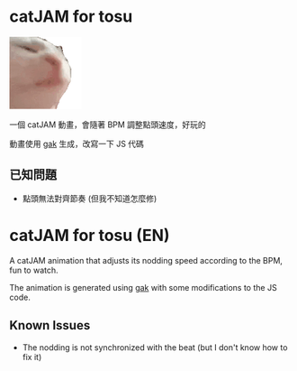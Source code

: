# catJAM for tosu

![catJAM](./catJAM.gif)

一個 catJAM 動畫，會隨著 BPM 調整點頭速度，好玩的

動畫使用 [gak](https://gka.js.org/) 生成，改寫一下 JS 代碼

## 已知問題

- 點頭無法對齊節奏 (但我不知道怎麼修)

# catJAM for tosu (EN)

A catJAM animation that adjusts its nodding speed according to the BPM, fun to watch.

The animation is generated using [gak](https://gka.js.org/) with some modifications to the JS code.

## Known Issues

- The nodding is not synchronized with the beat (but I don't know how to fix it)
